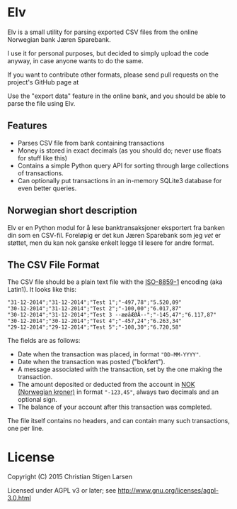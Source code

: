 Elv
===

Elv is a small utility for parsing exported CSV files from the online Norwegian
bank Jæren Sparebank.

I use it for personal purposes, but decided to simply upload the code anyway,
in case anyone wants to do the same.

If you want to contribute other formats, please send pull requests on the
project's GitHub page at 

Use the "export data" feature in the online bank, and you should be able to
parse the file using Elv.

Features
--------

  * Parses CSV file from bank containing transactions
  * Money is stored in exact decimals (as you should do; never use floats for
    stuff like this)
  * Contains a simple Python query API for sorting through large collections of
    transactions.
  * Can optionally put transactions in an in-memory SQLite3 database for even
    better queries.

Norwegian short description
---------------------------

Elv er en Python modul for å lese banktransaksjoner eksportert fra banken din
som en CSV-fil. Foreløpig er det kun Jæren Sparebank som jeg _vet_ er støttet,
men du kan nok ganske enkelt legge til lesere for andre format.

The CSV File Format
-------------------

The CSV file should be a plain text file with the
[ISO-8859-1](https://en.wikipedia.org/wiki/ISO/IEC_8859-1) encoding (aka
Latin1).  It looks like this:

    "31-12-2014";"31-12-2014";"Test 1";"-497,78";"5.520,09"
    "30-12-2014";"31-12-2014";"Test 2";"-100,00";"6.017,87"
    "30-12-2014";"31-12-2014";"Test 3 --æøåÆØÅ--";"-145,47";"6.117,87"
    "30-12-2014";"30-12-2014";"Test 4";"-457,24";"6.263,34"
    "29-12-2014";"29-12-2014";"Test 5";"-108,30";"6.720,58"

The fields are as follows:

  * Date when the transaction was placed, in format `"DD-MM-YYYY"`.
  * Date when the transaction was posted ("bokført").
  * A message associated with the transaction, set by the one making the
    transaction.
  * The amount deposited or deducted from the account in [NOK (Norwegian
    kroner)](https://en.wikipedia.org/wiki/Norwegian_krone) in format
    `"-123,45"`, always two decimals and an optional sign.
  * The balance of your account after this transaction was completed.

The file itself contains no headers, and can contain many such transactions,
one per line.

License
=======

Copyright (C) 2015 Christian Stigen Larsen

Licensed under AGPL v3 or later; see http://www.gnu.org/licenses/agpl-3.0.html
